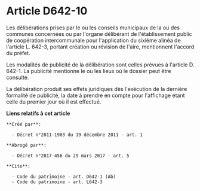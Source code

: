 # Article D642-10

Les délibérations prises par le ou les conseils municipaux de la ou des communes concernées ou par l'organe délibérant de
l'établissement public de coopération intercommunale pour l'application du sixième alinéa de l'article L. 642-3, portant
création ou révision de l'aire, mentionnent l'accord du préfet. 

Les modalités de publicité de la délibération sont celles prévues à l'article D. 642-1. La publicité mentionne le ou les
lieux où le dossier peut être consulté. 

La délibération produit ses effets juridiques dès l'exécution de la dernière formalité de publicité, la date à prendre en
compte pour l'affichage étant celle du premier jour où il est effectué.

**Liens relatifs à cet article**

	**Créé par**:

	  - Décret n°2011-1903 du 19 décembre 2011 - art. 1

	**Abrogé par**:

	  - Décret n°2017-456 du 29 mars 2017 - art. 5

	**Cite**:

	  - Code du patrimoine - art. D642-1 (Ab)
	  - Code du patrimoine - art. L642-3
